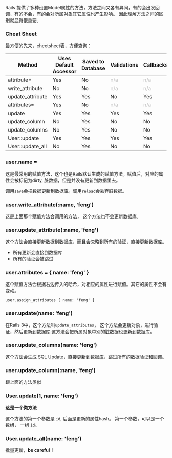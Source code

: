 Rails 提供了多种设置Model属性的方法，方法之间又各有异同，有的会出发回调，有的不会，有的会对所属对象其它属性也产生影响。 因此理解方法之间的区别就显得很重要。 

### Cheat Sheet

最方便的先来，cheetsheet表，方便查询：

<table class="table-compact table table-striped">
                <thead>
                  <tr>
                    <th>Method</th>
                    <th>Uses Default Accessor</th>
                    <th>Saved to Database</th>
                    <th>Validations</th>
                    <th>Callbacks</th>
                    <th>Touches <code>updated_at</code></th>
                    <th>Readonly check</th>
                  </tr>
                </thead>
                <tbody>
                  <tr>
                    <td><a href="http://apidock.com/rails/ActiveRecord/AttributeMethods/Write/attribute%3D" style="text-decoration: none">attribute=</a></td>
                    <td>Yes</td>
                    <td>No</td>
                    <td><span style="color: #c0c0c0;">n/a</span></td>
                    <td><span style="color: #c0c0c0;">n/a</span></td>
                    <td><span style="color: #c0c0c0;">n/a</span></td>
                    <td><span style="color: #c0c0c0;">n/a</span></td>
                  </tr>
                  <tr>
                    <td><a href="http://apidock.com/rails/ActiveRecord/AttributeMethods/Write/write_attribute" style="text-decoration: none">write_attribute</a></td>
                    <td>No</td>
                    <td>No</td>
                    <td><span style="color: #c0c0c0;">n/a</span></td>
                    <td><span style="color: #c0c0c0;">n/a</span></td>
                    <td><span style="color: #c0c0c0;">n/a</span></td>
                    <td><span style="color: #c0c0c0;">n/a</span></td>
                  </tr>
                  <tr>
                    <td><a href="http://apidock.com/rails/ActiveRecord/Persistence/update_attribute" style="text-decoration: none">update_attribute</a></td>
                    <td>Yes</td>
                    <td>Yes</td>
                    <td>No</td>
                    <td>Yes</td>
                    <td>Yes</td>
                    <td>Yes</td>
                  </tr>
                  <tr>
                    <td><a href="http://apidock.com/rails/ActiveRecord/AttributeAssignment/attributes%3D" style="text-decoration: none">attributes=</a></td>
                    <td>Yes</td>
                    <td>No</td>
                    <td><span style="color: #c0c0c0;">n/a</span></td>
                    <td><span style="color: #c0c0c0;">n/a</span></td>
                    <td><span style="color: #c0c0c0;">n/a</span></td>
                    <td><span style="color: #c0c0c0;">n/a</span></td>
                  </tr>
                  <tr>
                    <td><a href="http://apidock.com/rails/ActiveRecord/Persistence/update" style="text-decoration: none">update</a></td>
                    <td>Yes</td>
                    <td>Yes</td>
                    <td>Yes</td>
                    <td>Yes</td>
                    <td>Yes</td>
                    <td>Yes</td>
                  </tr>
                  <tr>
                    <td><a href="http://apidock.com/rails/ActiveRecord/Persistence/update_column" style="text-decoration: none">update_column</a></td>
                    <td>No</td>
                    <td>Yes</td>
                    <td>No</td>
                    <td>No</td>
                    <td>No</td>
                    <td>Yes</td>
                  </tr>
                  <tr>
                    <td><a href="http://apidock.com/rails/ActiveRecord/Persistence/update_columns" style="text-decoration: none">update_columns</a></td>
                    <td>No</td>
                    <td>Yes</td>
                    <td>No</td>
                    <td>No</td>
                    <td>No</td>
                    <td>Yes</td>
                  </tr>
                  <tr>
                    <td><a href="http://apidock.com/rails/ActiveRecord/Relation/update" style="text-decoration: none">User::update</a></td>
                    <td>Yes</td>
                    <td>Yes</td>
                    <td>Yes</td>
                    <td>Yes</td>
                    <td>Yes</td>
                    <td>Yes</td>
                  </tr>
                  <tr>
                    <td><a href="http://apidock.com/rails/v4.0.2/ActiveRecord/Relation/update_all" style="text-decoration: none">User::update_all</a></td>
                    <td>No</td>
                    <td>Yes</td>
                    <td>No</td>
                    <td>No</td>
                    <td>No</td>
                    <td>No</td>
                  </tr>
                </tbody>
              </table>




### user.name =

这是最常用的赋值方法，这个也是Rails默认生成的赋值方法。赋值后，对应的属性会被标记为dirty, 脏数据，但是并没有更新到数据里去。


调用`save`会把数据更新到数据库。调用`reload`会丢弃脏数据。


### user.write_attribute(:name, 'feng')

这是上面那个赋值方法会调用的方法， 这个方法也不会更新数据库。


### user.update_attribute(:name, 'feng')

这个方法会直接更新数据到数据库，而且会忽略到所有的验证，直接更新数据库。

* 所有更新会直接到数据库
* 所有的验证会被跳过


### user.attributes = { name: 'feng' }

这个赋值方法会根据右边传入的哈希，对相应的属性进行赋值。其它的属性不会有变动。

`user.assign_attributes { name: 'feng' }`


### user.update(name: 'feng')

在Rails 3中，这个方法叫`update_attributes`， 这个方法会更新对象，进行验证，然后更新到数据库.这方法会把所属对象中别的脏数据也更新到数据库。

### user.update_columns(name: 'feng')

这个方法会生成 SQL Update，直接更新到数据库，跳过所有的数据验证和回调。

### user.update_column(:name, 'feng')

跟上面的方法类似

### User.update(1, name: 'feng')

__这是一个类方法__

这个方法的第一个参数是 `id`, 后面是更新的属性hash。 第一个参数，可以是一个数组， 一组 `id`。

### User.update_all(name: 'feng')

批量更新，__be careful！__
